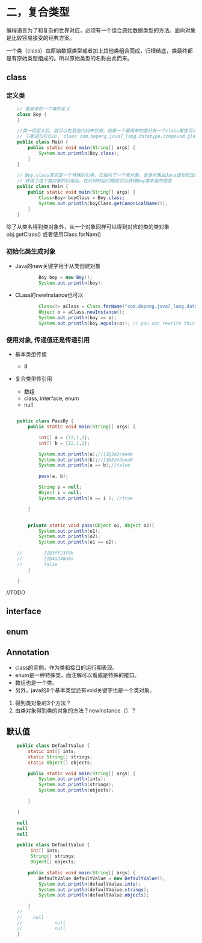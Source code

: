 # 二，复合类型

编程语言为了和复杂的世界对应，必须有一个组合原始数据类型的方法。面向对象是比较容易接受的经典方案。

一个类（class）由原始数据类型或者加上其他类组合而成，归根结底，类最终都是有原始类型组成的。所以原始类型的名称由此而来。

## class

### 定义类
```java
    // 最简单的一个类的定义
    class Boy {
    }

    //类一但定义后，就可以在其他代码中引用，但是一个最简单的类只有一个class属性可以引用到
    // 下面语句打印出： class com.depeng.java7_lang.datatype.compound.glass.Boy
    public class Main {
        public static void main(String[] args) {
            System.out.println(Boy.class);
        }
    }

    // Boy.class其实是一个特殊的引用，它指向了一个类对象，该类对象由Java虚拟机加载Boy.class文件的时候生成，
    // 获得了这个类对象的引用后，在代码的运行期就可以获得Boy类本身的信息
    public class Main {
        public static void main(String[] args) {
            Class<Boy> boyClass = Boy.class;
            System.out.println(boyClass.getCanonicalName());
        }
    }
```
 除了从类名得到类对象外，从一个对象同样可以得到对应的类的类对象obj.getClass()
 或者使用Class.forNam()

### 初始化类生成对象

 - Java的new关键字用于从类创建对象
```java
            Boy boy = new Boy();
            System.out.println(boy);
```
 - CLass的newInstance也可以
```java
            Class<?> aClass = Class.forName("com.depeng.java7_lang.datatype.compound.glass.Boy");
            Object o = aClass.newInstance();
            System.out.println(boy == o);
            System.out.println(boy.equals(o)); // you can rewrite this equals method
```


### 使用对象, 传递值还是传递引用
 - 基本类型传值
    * 8

 - 复合类型传引用
    * 数组
    * class, interface, enum
    * null

```java

    public class PassBy {
        public static void main(String[] args) {

            int[] a = {12,1,2};
            int[] b = {12,1,2};

            System.out.println(a);//[I@3a2c4ede
            System.out.println(b);//[I@32edeea8
            System.out.println(a == b);//false

            pass(a, b);

            String s = null;
            Object i = null;
            System.out.println(s == i ); //true

        }


        private static void pass(Object o1, Object o2){
            System.out.println(o1);
            System.out.println(o2);
            System.out.println(o1 == o2);

    //        [I@3ff23f8b
    //        [I@4a248a0a
    //        false
        }

    }

```


//TODO
## interface

## enum


## Annotation


 * class的实例，作为类和接口的运行期表现。
 * enum是一种特殊类，而注解可以看成是特殊的接口。
 * 数组也是一个类。
 * 另外，java的8个基本类型还有void关键字也是一个类对象。


1. 得到类对象的3个方法？
2. 由类对象得到类的对象的方法？newInstance（）？



## 默认值

```java
    public class DefaultValue {
        static int[] ints;
        static String[] strings;
        static Object[] objects;

        public static void main(String[] args) {
            System.out.println(ints);
            System.out.println(strings);
            System.out.println(objects);

        }

    }

    null
    null
    null


```

```java
    public class DefaultValue {
         int[] ints;
         String[] strings;
         Object[] objects;

        public static void main(String[] args) {
            DefaultValue defaultValue = new DefaultValue();
            System.out.println(defaultValue.ints);
            System.out.println(defaultValue.strings);
            System.out.println(defaultValue.objects);

        }
    //
    //    null
    //            null
    //            null
    }

```
